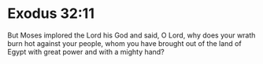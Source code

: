 # Exodus 32:11

But Moses implored the Lord his God and said, O Lord, why does your wrath burn hot against your people, whom you have brought out of the land of Egypt with great power and with a mighty hand?
